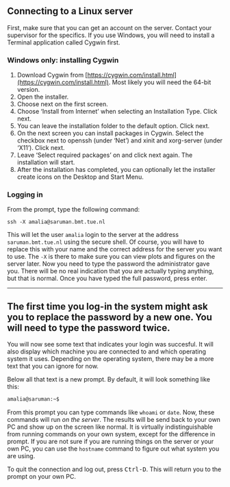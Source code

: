 ## Connecting to a Linux server

First, make sure that you can get an account on the server. Contact your supervisor for the specifics. 
If you use Windows, you will need to install a Terminal application called Cygwin first.


### Windows only: installing Cygwin

1. Download Cygwin from [https://cygwin.com/install.html](https://cygwin.com/install.html). Most likely you will need the 64-bit version.
2. Open the installer.
3. Choose next on the first screen.
4. Choose ‘Install from Internet’ when selecting an Installation Type. Click next.
5. You can leave the installation folder to the default option. Click next.
6. On the next screen you can install packages in Cygwin. Select the checkbox next to openssh (under ‘Net’) and xinit and xorg-server (under ‘X11’). Click next.
7. Leave ‘Select required packages’ on and click next again. The installation will start.
8. After the installation has completed, you can optionally let the installer create icons on the Desktop and Start Menu.


<!-- ### Getting the keys to the server

You are going to setup a secure key that you can use to login to the server. A key is basically a super long password that will be used to let the server know that it is really you who wants access. The key consists of two parts: a public key and a private key. The private key is on your own computer. The public key will be put on the server by the administrator. 

When you log in, your computer will send an encrypted version of the private key to the server, that will be validated against the public key on the server. If they match, you will get access. To generate a key, follow these steps:

1. Type `ssh-keygen -t rsa` on the prompt and press enter.
3. You will be asked for a location to save the key. The default is fine, so just press Enter, but in any case write down the path.
4. Enter a passphrase (a password used to open the key), and write it down so you don't forget it.
5. Re-enter the passphrase to confirm.
6. Open the `id_rsa.pub` file where the public key was saved (you wrote down the location in step 3).
7. Paste the contents of the `id_rsa.pub` file containing the public key in an email to the administrator of the server. It should start with `ssh-rsa AAAA` and end your *local* (i.e. your PC) username and computer name.
8. Include the name of your supervisor in the email to the administrator. If you are going to use GPUs, also answer the following questions:
	1. How are you going to make sure that your scripts will only use **one GPU**.
	2. How are you going to limit the **amount of GPU memory** that your script will use. 
9. If you do not know the answers to these two questions, read the part of the [Linux tutorial about running scripts on GPUs](linux-essentials.md/#running-python scripts-on-gpus).

The administrator will now make sure the key will be known by the server. Once you get a confirmation that this is done, you can login to the server.
 -->

### Logging in

From the prompt, type the following command:

```
ssh -X amalia@saruman.bmt.tue.nl
```

This will let the user `amalia` login to the server at the address `saruman.bmt.tue.nl` using the secure shell. Of course, you will have to replace this with your name and the correct address for the server you want to use. The `-X` is there to make sure you can view plots and figures on the server later. Now you need to type the password the administrator gave you. There will be no real indication that you are actually typing anything, but that is normal. Once you have typed the full password, press enter.

---
The first time you log-in the system might ask you to replace the password by a new one. You will need to type the password twice.
---

You will now see some text that indicates your login was succesful. It will also display which machine you are connected to and which operating system it uses. Depending on the operating system, there may be a more text that you can ignore for now.

Below all that text is a new prompt. By default, it will look something like this:

```bash
amalia@saruman:~$
```

From this prompt you can type commands like `whoami` or `date`. Now, these commands will run *on the server*. The results will be send back to your own PC and show up on the screen like normal. It is virtually indistinguishable from running commands on your own system, except for the difference in prompt. If you are not sure if you are running things on the server or your own PC, you can use the `hostname` command to figure out what system you are using.

To quit the connection and log out, press <kbd>Ctrl-D</kbd>. This will return you to the prompt on your own PC.
